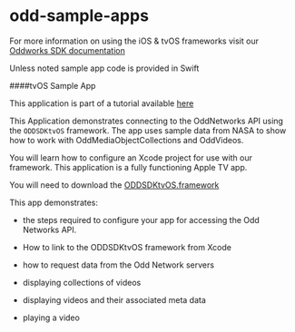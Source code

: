 # odd-sample-apps

For more information on using the iOS & tvOS frameworks visit our [Oddworks SDK documentation](http://apple.guide.oddnetworks.com)

Unless noted sample app code is provided in Swift

####tvOS Sample App

This application is part of a tutorial available [here](http://apple.guide.oddnetworks.com/getting_started/tvOS_tutorial/)

This Application demonstrates connecting to the OddNetworks API using the `ODDSDKtvOS` framework. The app uses sample data from NASA to show how to work with OddMediaObjectCollections and OddVideos.
  
You will learn how to configure an Xcode project for use with our framework. This application is a fully functioning Apple TV app.

You will need to download the [ODDSDKtvOS.framework](http://assets.oddnetworks.com/templates/tvos/OddSDK_tvOS.zip)

This app demonstrates: 

- the steps required to configure your app for accessing the Odd Networks API. 

- How to link to the ODDSDKtvOS framework from Xcode

- how to request data from the Odd Network servers

- displaying collections of videos

- displaying videos and their associated meta data

- playing a video
  
